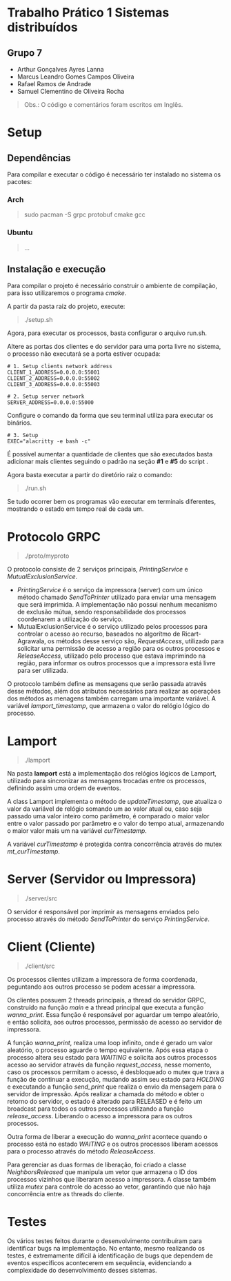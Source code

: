 # Trabalho Prático 1 Sistemas distribuídos

## Grupo 7

* Arthur Gonçalves Ayres Lanna 
* Marcus Leandro Gomes Campos Oliveira 
* Rafael Ramos de Andrade
* Samuel Clementino de Oliveira Rocha


> Obs.: O código e comentários foram escritos em Inglês.

# Setup

## Dependências

Para compilar e executar o código é necessário ter instalado no sistema os pacotes:
### Arch

> sudo pacman -S grpc protobuf cmake gcc

### Ubuntu
> ...

## Instalação e execução

Para compilar o projeto é necessário construir o ambiente de compilação, para isso utilizaremos o programa *cmake*.

A partir da pasta raiz do projeto, execute:
> ./setup.sh

Agora, para executar os processos, basta configurar o arquivo run.sh.

Altere as portas dos clientes e do servidor para uma porta livre no sistema, o processo não executará se a porta estiver ocupada:
```
# 1. Setup clients network address
CLIENT_1_ADDRESS=0.0.0.0:55001
CLIENT_2_ADDRESS=0.0.0.0:55002
CLIENT_3_ADDRESS=0.0.0.0:55003

# 2. Setup server network
SERVER_ADDRESS=0.0.0.0:55000
```


Configure o comando da forma que seu terminal utiliza para executar os binários. 
```
# 3. Setup 
EXEC="alacritty -e bash -c"
```


É possível aumentar a quantidade de clientes que são executados basta adicionar mais clientes seguindo o padrão na seção **#1** e **#5** do script .

Agora basta executar a partir do diretório raiz o comando: 
> ./run.sh

Se tudo ocorrer bem os programas vão executar em terminais diferentes, mostrando o estado em tempo real de cada um.

# Protocolo GRPC

> ./proto/myproto

O protocolo consiste de 2 serviços principais, *PrintingService* e *MutualExclusionService*.

* *PrintingService* é o serviço da impressora (server) com um único método chamado *SendToPrinter* utilizado para enviar uma mensagem que será imprimida. A implementação não possui nenhum mecanismo de exclusão mútua, sendo responsabilidade dos processos coordenarem a utilização do serviço.
* MutualExclusionService é o serviço utilizado pelos processos para controlar o acesso ao recurso, baseados no algorítmo de Ricart-Agrawala, os métodos desse serviço são, *RequestAccess*, utilizado para solicitar uma permissão de acesso a região para os outros processos e *ReleaseAccess*, utilizado pelo processo que estava imprimindo na região, para informar os outros processos que a impressora está livre para ser utilizada.

O protocolo também define as mensagens que serão passada através desse métodos, além dos atributos necessários para realizar as operações dos métodos as menagens também carregam uma importante variável. A variável *lamport_timestamp*,  que armazena o valor do relógio lógico do processo.

# Lamport

> ./lamport

Na pasta **lamport** está a implementação dos relógios lógicos de Lamport, utilizado para sincronizar as mensagens trocadas entre os processos, definindo assim uma ordem de eventos. 

A class Lamport implementa o método de *updateTimestamp*, que atualiza o valor da variável de relógio somando um ao valor atual ou, caso seja passado uma valor inteiro como parâmetro, é comparado o maior valor entre o valor passado por parâmetro e o valor do tempo atual, armazenando o maior valor mais um na variável *curTimestamp*.

A variável *curTimestamp* é protegida contra concorrência através do mutex *mt_curTimestamp*.

# Server (Servidor ou Impressora)

> ./server/src

O servidor é responsável  por imprimir as mensagens enviados pelo processo através do método *SendToPrinter* do serviço *PrintingService*.

# Client (Cliente)

> ./client/src

Os processos clientes utilizam a impressora de forma coordenada, peguntando aos outros processo se podem acessar a impressora.

Os clientes possuem 2 threads principais, a thread do servidor GRPC, construído na função *main* e a thread principal que executa a função *wanna_print*. Essa função é responsável por aguardar um tempo aleatório, e então solicita, aos outros processos, permissão de acesso ao servidor de impressora. 

A função *wanna_print*, realiza uma loop infinito, onde é gerado um valor aleatório, o processo aguarde o tempo equivalente. Após essa etapa o processo altera seu estado para *WAITING* e solicita aos outros processos acesso ao servidor através da função *request_access*, nesse momento, caso os processos permitam o acesso, é desbloqueado o mutex que trava a função de continuar a execução, mudando assim seu estado para *HOLDING* e executando a função *send_print* que realiza o envio da mensagem para o servidor de impressão. Após realizar a chamada do método e obter o retorno do servidor, o estado é alterado para RELEASED e é feito um broadcast para todos os outros processos utilizando a função *release_access*. Liberando o acesso a impressora para os outros processos.

Outra forma de liberar a execução do *wanna_print* acontece quando o processo está no estado *WAITING* e os outros processos liberam acessos para o processo através do método *ReleaseAccess*. 

Para gerenciar as duas formas de liberação, foi criado a classe *NeighborsReleased* que manipula um vetor que armazena o ID dos processos vizinhos que liberaram acesso a impressora. A classe também utiliza *mutex* para controle do acesso ao vetor, garantindo que não haja concorrência entre as threads do cliente.

# Testes

Os vários testes feitos durante o desenvolvimento contribuíram para identificar bugs na implementação. No entanto, mesmo realizando os testes, é extremamente difícil à identificação de bugs que dependem de eventos específicos acontecerem em sequência, evidenciando a complexidade do desenvolvimento desses sistemas.